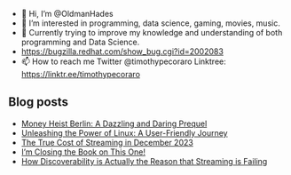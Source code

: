 - 👋 Hi, I’m @OldmanHades
- 👀 I’m interested in programming, data science, gaming, movies, music.
- 🌱 Currently trying to improve my knowledge and understanding of both programming and Data Science.
- https://bugzilla.redhat.com/show_bug.cgi?id=2002083
- 📫 How to reach me Twitter @timothypecoraro
Linktree: https://linktr.ee/timothypecoraro

## Blog posts
<!-- BLOG-POST-LIST:START -->
- [Money Heist Berlin: A Dazzling and Daring Prequel](https://medium.com/@timothypecoraro/money-heist-berlin-a-dazzling-and-daring-prequel-512a0ca90f6f?source=rss-5097f5c9b801------2)
- [Unleashing the Power of Linux: A User-Friendly Journey](https://medium.com/@timothypecoraro/unleashing-the-power-of-linux-a-user-friendly-journey-50953f7642d4?source=rss-5097f5c9b801------2)
- [The True Cost of Streaming in December 2023](https://medium.com/@timothypecoraro/the-true-cost-of-streaming-in-december-2023-0eae985d9c4b?source=rss-5097f5c9b801------2)
- [I’m Closing the Book on This One!](https://medium.com/@timothypecoraro/im-closing-the-book-on-this-one-815e375367a6?source=rss-5097f5c9b801------2)
- [How Discoverability is Actually the Reason that Streaming is Failing](https://medium.com/@timothypecoraro/how-discoverability-is-actually-the-reason-that-streaming-is-failing-7173603d9b9e?source=rss-5097f5c9b801------2)
<!-- BLOG-POST-LIST:END -->
